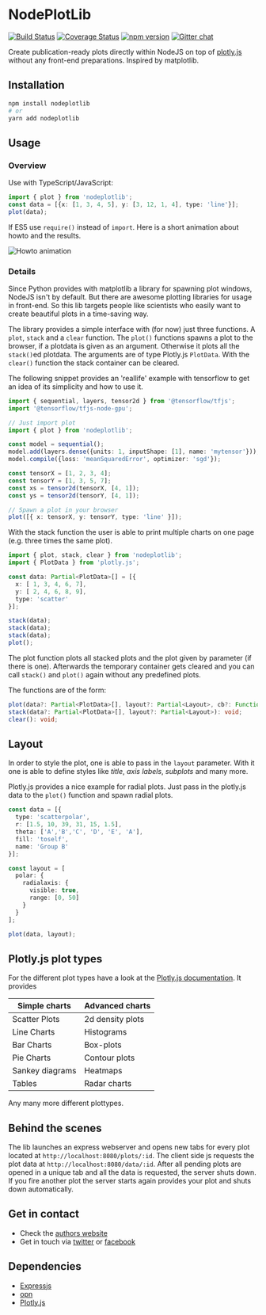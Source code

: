 # NodePlotLib

[![Build Status](https://travis-ci.org/ngfelixl/nodeplotlib.svg?branch=master)](https://travis-ci.org/ngfelixl/nodeplotlib)
[![Coverage Status](https://coveralls.io/repos/github/ngfelixl/nodeplotlib/badge.svg?branch=master)](https://coveralls.io/github/ngfelixl/nodeplotlib?branch=master)
[![npm version](https://badge.fury.io/js/nodeplotlib.svg)](https://badge.fury.io/js/nodeplotlib)
[![Gitter chat](https://badges.gitter.im/gitterHQ/gitter.png)](https://gitter.im/nodeplotlib/)

Create publication-ready plots directly within NodeJS on top of [plotly.js](https://plot.ly/javascript/)
without any front-end preparations. Inspired by matplotlib.

## Installation

```sh
npm install nodeplotlib
# or
yarn add nodeplotlib
```

## Usage

### Overview

Use with TypeScript/JavaScript:

```typescript
import { plot } from 'nodeplotlib';
const data = [{x: [1, 3, 4, 5], y: [3, 12, 1, 4], type: 'line'}];
plot(data);
```

If ES5 use `require()` instead of `import`. Here is a short animation about howto and the results.

![Howto animation](https://github.com/ngfelixl/nodeplotlib/blob/master/img/animation.gif)

### Details

Since Python provides with matplotlib a library for spawning plot windows, NodeJS isn't by default. But there are awesome plotting libraries for usage in front-end. So this lib targets people like scientists who easily want to create beautiful plots in a time-saving way.

The library provides a simple interface with (for now) just three functions. A `plot`, `stack` and a `clear` function. The `plot()` functions spawns a plot to the browser, if a plotdata is given as an argument. Otherwise it plots all the `stack()`ed plotdata. The arguments are of type Plotly.js `PlotData`. With the `clear()` function the stack container can be cleared.

The following snippet provides an 'reallife' example with tensorflow to get an idea of its simplicity and how to use it.

```typescript
import { sequential, layers, tensor2d } from '@tensorflow/tfjs';
import '@tensorflow/tfjs-node-gpu';

// Just import plot
import { plot } from 'nodeplotlib';

const model = sequential();
model.add(layers.dense({units: 1, inputShape: [1], name: 'mytensor'}));
model.compile({loss: 'meanSquaredError', optimizer: 'sgd'});

const tensorX = [1, 2, 3, 4];
const tensorY = [1, 3, 5, 7];
const xs = tensor2d(tensorX, [4, 1]);
const ys = tensor2d(tensorY, [4, 1]);

// Spawn a plot in your browser
plot([{ x: tensorX, y: tensorY, type: 'line' }]);
```

With the stack function the user is able to print multiple charts on one page (e.g. three times the same plot).

```typescript
import { plot, stack, clear } from 'nodeplotlib';
import { PlotData } from 'plotly.js';

const data: Partial<PlotData>[] = [{
  x: [ 1, 3, 4, 6, 7],
  y: [ 2, 4, 6, 8, 9],
  type: 'scatter'
}];

stack(data);
stack(data);
stack(data);
plot();
```

The plot function plots all stacked plots and the plot given by parameter (if there is one).
Afterwards the temporary container gets cleared and you can call `stack()` and `plot()` again
without any predefined plots.

The functions are of the form:

```typescript
plot(data?: Partial<PlotData>[], layout?: Partial<Layout>, cb?: Function): void;
stack(data?: Partial<PlotData>[], layout?: Partial<Layout>): void;
clear(): void;
```

## Layout

In order to style the plot, one is able to pass in the `layout` parameter. With it
one is able to define styles like *title*, *axis labels*, *subplots* and many more.

Plotly.js provides a nice example for radial plots. Just pass in the plotly.js data
to the `plot()` function and spawn radial plots.

```typescript
const data = [{
  type: 'scatterpolar',
  r: [1.5, 10, 39, 31, 15, 1.5],
  theta: ['A','B','C', 'D', 'E', 'A'],
  fill: 'toself',
  name: 'Group B'
}];

const layout = [
  polar: {
    radialaxis: {
      visible: true,
      range: [0, 50]
    }
  }
];

plot(data, layout);
```

## Plotly.js plot types

For the different plot types have a look at the [Plotly.js documentation](https://plot.ly/javascript/). It provides

| Simple charts              | Advanced charts             |
| -------------------------- | --------------------------- |
| Scatter Plots              | 2d density plots            |
| Line Charts                | Histograms                  |
| Bar Charts                 | Box-plots                   |
| Pie Charts                 | Contour plots               |
| Sankey diagrams            | Heatmaps                    |
| Tables                     | Radar charts                |

Any many more different plottypes.

## Behind the scenes

The lib launches an express webserver and opens new tabs for every plot located
at `http://localhost:8080/plots/:id`. The client side js requests the plot data
at `http://localhost:8080/data/:id`. After all pending plots are opened in a unique
tab and all the data is requested, the server shuts down. If you fire another plot
the server starts again provides your plot and shuts down automatically.

## Get in contact

- Check the [authors website](https://felixlemke.com)
- Get in touch via [twitter](https://twitter.com/ngfelixl) or [facebook](https://www.facebook.com/ngfelixlemke/)

## Dependencies

- [Expressjs](https://expressjs.com/de/)
- [opn](https://www.npmjs.com/package/opn)
- [Plotly.js](https://plot.ly/javascript/)
